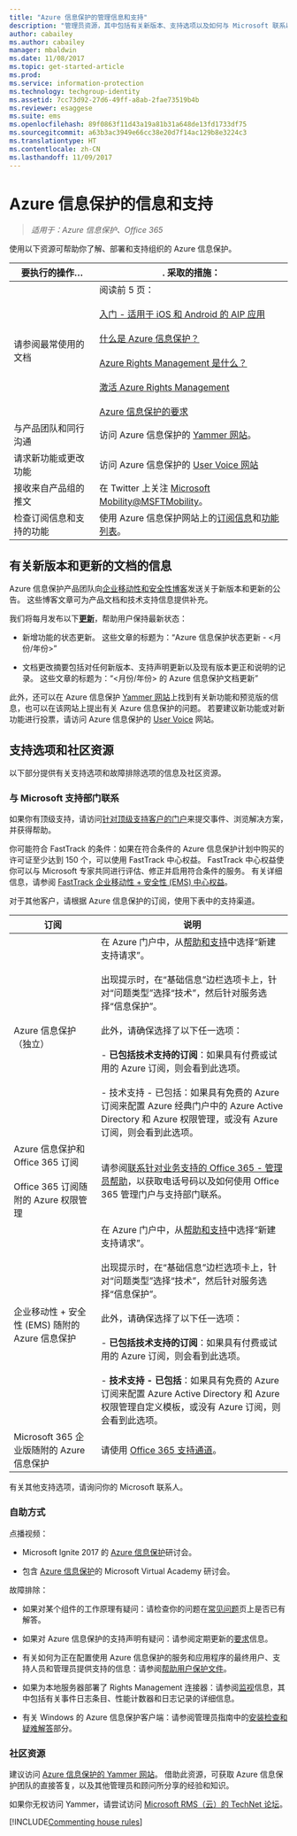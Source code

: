 ```yaml
---
title: "Azure 信息保护的管理信息和支持"
description: "管理员资源，其中包括有关新版本、支持选项以及如何与 Microsoft 联系以报告问题的信息。"
author: cabailey
ms.author: cabailey
manager: mbaldwin
ms.date: 11/08/2017
ms.topic: get-started-article
ms.prod: 
ms.service: information-protection
ms.technology: techgroup-identity
ms.assetid: 7cc73d92-27d6-49ff-a8ab-2fae73519b4b
ms.reviewer: esaggese
ms.suite: ems
ms.openlocfilehash: 89f0863f11d43a19a81b31a648de13fd1733df75
ms.sourcegitcommit: a63b3ac3949e66cc38e20d7f14ac129b8e3224c3
ms.translationtype: HT
ms.contentlocale: zh-CN
ms.lasthandoff: 11/09/2017
---
```

# <a name="information-and-support-for-azure-information-protection"></a>Azure 信息保护的信息和支持

>*适用于：Azure 信息保护、Office 365*

使用以下资源可帮助你了解、部署和支持组织的 Azure 信息保护。

|要执行的操作…|. 采取的措施：|
|----------------|---------------|
|请参阅最常使用的文档|阅读前 5 页： <br /><br />[入门 - 适用于 iOS 和 Android 的 AIP 应用 ](../rms-client/mobile-app-get-started.md) <br /><br /> [什么是 Azure 信息保护？](../understand-explore/what-is-information-protection.md)<br /><br /> [Azure Rights Management 是什么？](../understand-explore/what-is-azure-rms.md)<br /><br />[激活 Azure Rights Management](../deploy-use/activate-service.md)<br /><br />[Azure 信息保护的要求](../get-started/requirements.md)|
|与产品团队和同行沟通|访问 Azure 信息保护的 [Yammer 网站](https://www.yammer.com/AskIPTeam)。|
|请求新功能或更改功能|访问 Azure 信息保护的 [User Voice 网站](https://msip.uservoice.com)|
|接收来自产品组的推文|在 Twitter 上关注 [Microsoft Mobility@MSFTMobility](https://twitter.com/MSFTMobility)。|
|检查订阅信息和支持的功能|使用 Azure 信息保护网站上的[订阅信息](https://www.microsoft.com/cloud-platform/azure-information-protection-pricing)和[功能列表](https://www.microsoft.com/cloud-platform/azure-information-protection-features)。|


## <a name="information-about-new-releases-and-updated-documentation"></a>有关新版本和更新的文档的信息
Azure 信息保护产品团队向[企业移动性和安全性博客](https://blogs.technet.microsoft.com/enterprisemobility/?product=azure-information-protection)发送关于新版本和更新的公告。 这些博客文章可为产品文档和技术支持信息提供补充。

我们将每月发布以下[**更新**](https://blogs.technet.microsoft.com/enterprisemobility/?product=azure-information-protection,azure-rights-management-services&content-type=updates)，帮助用户保持最新状态：

- 新增功能的状态更新。 这些文章的标题为：“Azure 信息保护状态更新 - \<月份/年份>”

- 文档更改摘要包括对任何新版本、支持声明更新以及现有版本更正和说明的记录。 这些文章的标题为：“\<月份/年份> 的 Azure 信息保护文档更新” 

此外，还可以在 Azure 信息保护 [ Yammer 网站](https://www.yammer.com/AskIPTeam)上找到有关新功能和预览版的信息，也可以在该网站上提出有关 Azure 信息保护的问题。 若要建议新功能或对新功能进行投票，请访问 Azure 信息保护的 [User Voice](https://msip.uservoice.com) 网站。

## <a name="support-options-and-community-resources"></a>支持选项和社区资源
以下部分提供有关支持选项和故障排除选项的信息及社区资源。

### <a name="to-contact-microsoft-support"></a>与 Microsoft 支持部门联系

如果你有顶级支持，请访问[针对顶级支持客户的门户](https://premier.microsoft.com/)来提交事件、浏览解决方案，并获得帮助。

你可能符合 FastTrack 的条件：如果在符合条件的 Azure 信息保护计划中购买的许可证至少达到 150 个，可以使用 FastTrack 中心权益。 FastTrack 中心权益使你可以与 Microsoft 专家共同进行评估、修正并启用符合条件的服务。 有关详细信息，请参阅 [FastTrack 企业移动性 + 安全性 (EMS) 中心权益](/enterprise-mobility-security/Solutions/fasttrack-center-benefit-process-for-enterprise-mobility-suite-ems)。

对于其他客户，请根据 Azure 信息保护的订阅，使用下表中的支持渠道。

|订阅|说明|
|----------------|---------------|
|Azure 信息保护（独立）|在 Azure 门户中，从[帮助和支持](https://portal.azure.com/#blade/Microsoft_Azure_Support/HelpAndSupportBlade)中选择“新建支持请求”。<br /><br />出现提示时，在“基础信息”边栏选项卡上，针对“问题类型”选择“技术”，然后针对服务选择“信息保护”。 <br /><br />此外，请确保选择了以下任一选项：<br /><br />- **已包括技术支持的订阅**：如果具有付费或试用的 Azure 订阅，则会看到此选项。<br /><br /> - 技术支持 - 已包括：如果具有免费的 Azure 订阅来配置 Azure 经典门户中的 Azure Active Directory 和 Azure 权限管理，或没有 Azure 订阅，则会看到此选项。|
|Azure 信息保护和 Office 365 订阅<br /><br />Office 365 订阅随附的 Azure 权限管理|请参阅[联系针对业务支持的 Office 365 - 管理员帮助](https://support.office.com/article/Contact-Office-365-for-business-support-Admin-Help-32a17ca7-6fa0-4870-8a8d-e25ba4ccfd4b)，以获取电话号码以及如何使用 Office 365 管理门户与支持部门联系。|
|企业移动性 + 安全性 (EMS) 随附的 Azure 信息保护|在 Azure 门户中，从[帮助和支持](https://portal.azure.com/#blade/Microsoft_Azure_Support/HelpAndSupportBlade)中选择“新建支持请求”。<br /><br />出现提示时，在“基础信息”边栏选项卡上，针对“问题类型”选择“技术”，然后针对服务选择“信息保护”。 <br /><br />此外，请确保选择了以下任一选项：<br /><br />- **已包括技术支持的订阅**：如果具有付费或试用的 Azure 订阅，则会看到此选项。<br /><br /> - **技术支持 - 已包括**：如果具有免费的 Azure 订阅来配置 Azure Active Directory 和 Azure 权限管理自定义模板，或没有 Azure 订阅，则会看到此选项。|
|Microsoft 365 企业版随附的 Azure 信息保护|请使用 [Office 365 支持通道](https://support.office.com/article/Contact-Office-365-for-business-support-Admin-Help-32a17ca7-6fa0-4870-8a8d-e25ba4ccfd4b)。|

有关其他支持选项，请询问你的 Microsoft 联系人。 


### <a name="self-help"></a>自助方式

点播视频：

- Microsoft Ignite 2017 的 [Azure 信息保护](https://myignite.microsoft.com/videos?q=%2522azure%2520information%2520protection%2522)研讨会。

- 包含 [Azure 信息保护](https://mva.microsoft.com/search/SearchResults.aspx#!q=Azure%20Information%20protection)的 Microsoft Virtual Academy 研讨会。

故障排除：

- 如果对某个组件的工作原理有疑问：请检查你的问题在[常见问题](faqs.md)页上是否已有解答。

- 如果对 Azure 信息保护的支持声明有疑问：请参阅定期更新的[要求](requirements-azure-rms.md)信息。

- 有关如何为正在配置使用 Azure 信息保护的服务和应用程序的最终用户、支持人员和管理员提供支持的信息：请参阅[帮助用户保护文件](../deploy-use/help-users.md)。

- 如果为本地服务器部署了 Rights Management 连接器：请参阅[监视](../deploy-use/monitor-rms-connector.md)信息，其中包括有关事件日志条目、性能计数器和日志记录的详细信息。

- 有关 Windows 的 Azure 信息保护客户端：请参阅管理员指南中的[安装检查和疑难解答](../rms-client/client-admin-guide.md#installation-checks-and-troubleshooting)部分。

### <a name="community-resources"></a>社区资源

建议访问 [Azure 信息保护的 Yammer 网站](https://www.yammer.com/AskIPTeam)。 借助此资源，可获取 Azure 信息保护团队的直接答复，以及其他管理员和顾问所分享的经验和知识。

如果你无权访问 Yammer，请尝试访问 [Microsoft RMS（云）的 TechNet 论坛](https://social.technet.microsoft.com/Forums/en-US/home?forum=rmscloud)。

[!INCLUDE[Commenting house rules](../includes/houserules.md)]
